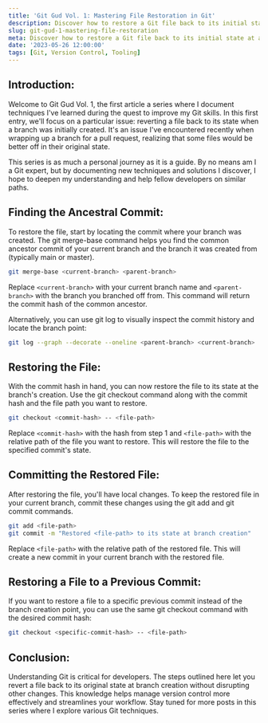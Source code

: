 ```yaml
---
title: 'Git Gud Vol. 1: Mastering File Restoration in Git'
description: Discover how to restore a Git file back to its initial state at a specific commit. This article is the first in a series documenting techniques I've learned during the quest to improve my Git skills.
slug: git-gud-1-mastering-file-restoration
meta: Discover how to restore a Git file back to its initial state at a specific commit. This article is the first in a series documenting techniques I've learned during the quest to improve my Git skills.
date: '2023-05-26 12:00:00'
tags: [Git, Version Control, Tooling]
---
```


## Introduction:

Welcome to Git Gud Vol. 1, the first article a series where I document techniques I've learned during the quest to improve my Git skills. In this first entry, we'll focus on a particular issue: reverting a file back to its state when a branch was initially created. It's an issue I've encountered recently when wrapping up a branch for a pull request, realizing that some files would be better off in their original state.

This series is as much a personal journey as it is a guide. By no means am I a Git expert, but by documenting new techniques and solutions I discover, I hope to deepen my understanding and help fellow developers on similar paths.

## Finding the Ancestral Commit:

To restore the file, start by locating the commit where your branch was created. The git merge-base command helps you find the common ancestor commit of your current branch and the branch it was created from (typically main or master).

```bash
git merge-base <current-branch> <parent-branch>
```

Replace `<current-branch>` with your current branch name and `<parent-branch>` with the branch you branched off from. This command will return the commit hash of the common ancestor.

Alternatively, you can use git log to visually inspect the commit history and locate the branch point:

```bash
git log --graph --decorate --oneline <parent-branch> <current-branch>
```

## Restoring the File:

With the commit hash in hand, you can now restore the file to its state at the branch's creation. Use the git checkout command along with the commit hash and the file path you want to restore.

```bash
git checkout <commit-hash> -- <file-path>
```

Replace `<commit-hash>` with the hash from step 1 and `<file-path>` with the relative path of the file you want to restore. This will restore the file to the specified commit's state.

## Committing the Restored File:

After restoring the file, you'll have local changes. To keep the restored file in your current branch, commit these changes using the git add and git commit commands.

```bash
git add <file-path>
git commit -m "Restored <file-path> to its state at branch creation"
```

Replace `<file-path>` with the relative path of the restored file. This will create a new commit in your current branch with the restored file.

## Restoring a File to a Previous Commit:

If you want to restore a file to a specific previous commit instead of the branch creation point, you can use the same git checkout command with the desired commit hash:

```bash
git checkout <specific-commit-hash> -- <file-path>
```

## Conclusion:

Understanding Git is critical for developers. The steps outlined here let you revert a file back to its original state at branch creation without disrupting other changes. This knowledge helps manage version control more effectively and streamlines your workflow. Stay tuned for more posts in this series where I explore various Git techniques.
